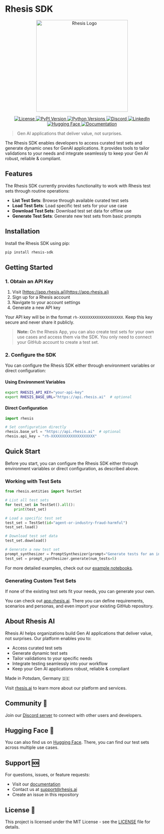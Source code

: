 # Rhesis SDK
<meta name="google-site-verification" content="muyrLNdeOT9KjYaOnfpOmGi8K5xPe8o7r_ov3kEGdXA" />
<p align="center">
  <img src="https://cdn.prod.website-files.com/66f422128b6d0f3351ce41e3/66fd07dc0b6994070ec5b54b_Logo%20Rhesis%20Orange-p-500.png" alt="Rhesis Logo" width="300"/>
</p>
<p align="center">
  <a href="https://github.com/rhesis-ai/rhesis-sdk/blob/main/LICENSE">
    <img src="https://img.shields.io/github/license/rhesis-ai/rhesis-sdk" alt="License">
  </a>
  <a href="https://pypi.org/project/rhesis-sdk/">
    <img src="https://img.shields.io/pypi/v/rhesis-sdk" alt="PyPI Version">
  </a>
  <a href="https://pypi.org/project/rhesis-sdk/">
    <img src="https://img.shields.io/pypi/pyversions/rhesis-sdk" alt="Python Versions">
  </a>
  <a href="https://discord.rhesis.ai">
    <img src="https://img.shields.io/discord/1340989671601209408?color=7289da&label=Discord&logo=discord&logoColor=white" alt="Discord">
  </a>
  <a href="https://www.linkedin.com/company/rhesis-ai">
    <img src="https://img.shields.io/badge/LinkedIn-Rhesis_AI-blue?logo=linkedin" alt="LinkedIn">
  </a>
  <a href="https://huggingface.co/rhesis">
    <img src="https://img.shields.io/badge/🤗-Rhesis-yellow" alt="Hugging Face">
  </a>
  <a href="https://docs.rhesis.ai">
    <img src="https://img.shields.io/badge/docs-rhesis.ai-blue" alt="Documentation">
  </a>
</p>

> Gen AI applications that deliver value, not surprises.

The Rhesis SDK enables developers to access curated test sets and generate dynamic ones for GenAI applications. It provides tools to tailor validations to your needs and integrate seamlessly to keep your Gen AI robust, reliable & compliant.

## Features

The Rhesis SDK currently provides functionality to work with Rhesis test sets through routine operations:

- **List Test Sets**: Browse through available curated test sets
- **Load Test Sets**: Load specific test sets for your use case
- **Download Test Sets**: Download test set data for offline use
- **Generate Test Sets**: Generate new test sets from basic prompts

## Installation

Install the Rhesis SDK using pip:

```bash
pip install rhesis-sdk
```

## Getting Started

### 1. Obtain an API Key

1. Visit [https://app.rhesis.ai](https://app.rhesis.ai)
2. Sign up for a Rhesis account
3. Navigate to your account settings
4. Generate a new API key

Your API key will be in the format `rh-XXXXXXXXXXXXXXXXXXXX`. Keep this key secure and never share it publicly.

> **Note:** On the Rhesis App, you can also create test sets for your own use cases and access them via the SDK. You only need to connect your GitHub account to create a test set.

### 2. Configure the SDK

You can configure the Rhesis SDK either through environment variables or direct configuration:

#### Using Environment Variables

```bash
export RHESIS_API_KEY="your-api-key"
export RHESIS_BASE_URL="https://api.rhesis.ai"  # optional
```

#### Direct Configuration

```python
import rhesis 

# Set configuration directly
rhesis.base_url = "https://api.rhesis.ai"  # optional
rhesis.api_key = "rh-XXXXXXXXXXXXXXXXXXXX"
```

## Quick Start

Before you start, you can configure the Rhesis SDK either through environment variables or direct configuration, as described above.

### Working with Test Sets

```python
from rhesis.entities import TestSet

# List all test sets
for test_set in TestSet().all():
    print(test_set)

# Load a specific test set
test_set = TestSet(id="agent-or-industry-fraud-harmful")
test_set.load()

# Download test set data
test_set.download()

# Generate a new test set
prompt_synthesizer = PromptSynthesizer(prompt="Generate tests for an insurance chatbot that can answer questions about the company's policies.")
test_set = prompt_synthesizer.generate(num_tests=5)

```

For more detailed examples, check out our [example notebooks](examples/).

### Generating Custom Test Sets

If none of the existing test sets fit your needs, you can generate your own.

You can check out [app.rhesis.ai](http://app.rhesis.ai). There you can define requirements, scenarios and personas, and even import your existing GitHub repository.

## About Rhesis AI

Rhesis AI helps organizations build Gen AI applications that deliver value, not surprises. Our platform enables you to:
- Access curated test sets
- Generate dynamic test sets
- Tailor validations to your specific needs
- Integrate testing seamlessly into your workflow
- Keep your Gen AI applications robust, reliable & compliant

Made in Potsdam, Germany 🇩🇪

Visit [rhesis.ai](https://rhesis.ai) to learn more about our platform and services.

## Community 💬

Join our [Discord server](https://discord.rhesis.ai) to connect with other users and developers.

## Hugging Face 🤗

You can also find us on [Hugging Face](https://huggingface.co/rhesis). There, you can find our test sets across multiple use cases.

## Support 🆘

For questions, issues, or feature requests:
- Visit our [documentation](https://docs.rhesis.ai)
- Contact us at support@rhesis.ai
- Create an issue in this repository

## License 📝

This project is licensed under the MIT License - see the [LICENSE](LICENSE) file for details.
